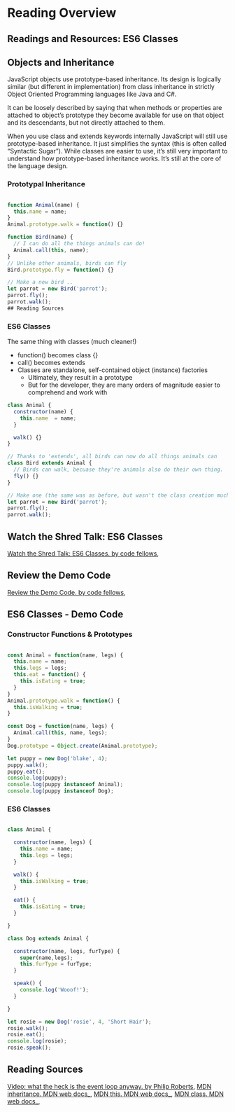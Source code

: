 # Reading Overview

## Readings and Resources: ES6 Classes

## Objects and Inheritance

JavaScript objects use prototype-based inheritance. Its design is logically similar (but different in implementation) from class inheritance in strictly Object Oriented Programming languages like Java and C#.

It can be loosely described by saying that when methods or properties are attached to object’s prototype they become available for use on that object and its descendants, but not directly attached to them.

When you use class and extends keywords internally JavaScript will still use prototype-based inheritance. It just simplifies the syntax (this is often called “Syntactic Sugar”). While classes are easier to use, it’s still very important to understand how prototype-based inheritance works. It’s still at the core of the language design.

### Prototypal Inheritance

``` JavaScript

function Animal(name) {
  this.name = name;
}
Animal.prototype.walk = function() {}

function Bird(name) {
  // I can do all the things animals can do!
  Animal.call(this, name);
}
// Unlike other animals, birds can fly
Bird.prototype.fly = function() {}

// Make a new bird ..
let parrot = new Bird('parrot');
parrot.fly();
parrot.walk();
## Reading Sources
```

### ES6 Classes

The same thing with classes (much cleaner!)

* function() becomes class {}
* call() becomes extends
* Classes are standalone, self-contained object (instance) factories
  * Ultimately, they result in a prototype
  * But for the developer, they are many orders of magnitude easier to comprehend and work with

``` JavaScript
class Animal {
  constructor(name) {
    this.name  = name;
  }

  walk() {}
}

// Thanks to 'extends', all birds can now do all things animals can
class Bird extends Animal {
  // Birds can walk, becuase they're animals also do their own thing.
  fly() {}
}

// Make one (the same was as before, but wasn't the class creation much easier?)
let parrot = new Bird('parrot');
parrot.fly();
parrot.walk();
```

## Watch the Shred Talk: ES6 Classes

[Watch the Shred Talk: ES6 Classes. by code fellows](https://www.youtube.com/watch?v=9Yc5J3Ap9-4),

## Review the Demo Code

[Review the Demo Code. by code fellows](https://codefellows.github.io/code-301-guide/curriculum/prework/classes/DEMO.html),

## ES6 Classes - Demo Code

### Constructor Functions & Prototypes

``` JavaScript

const Animal = function(name, legs) {
  this.name = name;
  this.legs = legs;
  this.eat = function() {
    this.isEating = true;
  }
}
Animal.prototype.walk = function() {
  this.isWalking = true;
}

const Dog = function(name, legs) {
  Animal.call(this, name, legs);
}
Dog.prototype = Object.create(Animal.prototype);

let puppy = new Dog('blake', 4);
puppy.walk();
puppy.eat();
console.log(puppy);
console.log(puppy instanceof Animal);
console.log(puppy instanceof Dog);

```

### ES6 Classes

``` javaScript

class Animal {

  constructor(name, legs) {
    this.name = name;
    this.legs = legs;
  }

  walk() {
    this.isWalking = true;
  }

  eat() {
    this.isEating = true;
  }

}

class Dog extends Animal {

  constructor(name, legs, furType) {
    super(name,legs);
    this.furType = furType;
  }

  speak() {
    console.log('Wooof!');
  }

}

let rosie = new Dog('rosie', 4, 'Short Hair');
rosie.walk();
rosie.eat();
console.log(rosie);
rosie.speak();

```

## Reading Sources

[Video: what the heck is the event loop anyway. by Philip Roberts](https://www.youtube.com/watch?v=8aGhZQkoFbQ),
[MDN inheritance. MDN web docs_](https://developer.mozilla.org/en-US/docs/Web/JavaScript/Inheritance_and_the_prototype_chain),
[MDN this. MDN web docs_](https://developer.mozilla.org/en-US/docs/Web/JavaScript/Reference/Operators/this),
[MDN class. MDN web docs_](https://developer.mozilla.org/en-US/docs/Web/JavaScript/Reference/Classes),


